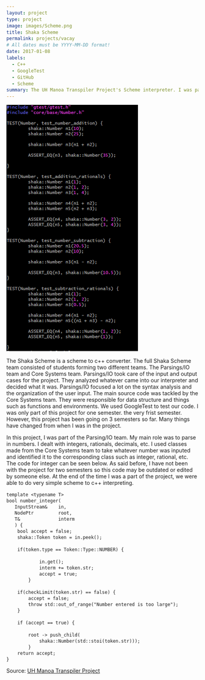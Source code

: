 ```yaml
---
layout: project
type: project
image: images/Scheme.png
title: Shaka Scheme
permalink: projects/vacay
# All dates must be YYYY-MM-DD format!
date: 2017-01-08
labels:
  - C++
  - GoogleTest
  - GitHub
  - Scheme
summary: The UH Manoa Transpiler Project's Scheme interpreter. I was part of the Parsings/IO Team.
---
```


<img class="ui medium right floated rounded image" src="../images/googletest.png">

The Shaka Scheme is a scheme to c++ converter. The full Shaka Scheme team consisted of students forming two different teams. The Parsings/IO team and Core Systems team. Parsings/IO took care of the input and output cases for the project. They analyzed whatever came into our interpreter and decided what it was. Parsings/IO focused a lot on the syntax analysis and the organization of the user input. The main source code was tackled by the Core Systems team. They were responsible for data structure and things such as functions and environments. We used GoogleTest to test our code. I was only part of this project for one semester. the very frist semester. However, this project has been going on 3 semesters so far. Many things have changed from when I was in the project.

In this project, I was part of the Parsing/IO team. My main role was to parse in numbers. I dealt with integers, rationals, decimals, etc. I used classes made from the Core Systems team to take whatever number was inputed and identified it to the corresponding class such as integer, rational, etc. The code for integer can be seen below. As said before, I have not been with the project for two semesters so this code may be outdated or edited by someone else. At the end of the time I was a part of the project, we were able to do very simple scheme to c++ interpreting.
```
template <typename T>
bool number_integer(
   InputStream&    in,
   NodePtr         root,
   T&              interm
   ) {
	bool accept = false;
	shaka::Token token = in.peek();
	
	if(token.type == Token::Type::NUMBER) {
		
      	  	in.get();
        	interm += token.str;
        	accept = true;
    	}	

	if(checkLimit(token.str) == false) {
		accept = false;
		throw std::out_of_range("Number entered is too large");
	}

  	if (accept == true) {

		root -> push_child(
        	shaka::Number(std::stoi(token.str)));
    	}
   	return accept;
}
```



Source: <a href="https://github.com/uhmanoa-transpiler-project/shaka-scheme"><i class="large github icon"></i>UH Manoa Transpiler Project</a>
